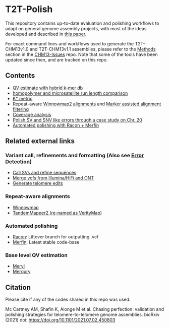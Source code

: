 # T2T-Polish

This repository contains up-to-date evaluation and polishing workflows to adapt on general genome assembly projects, with most of the ideas developed and described in [this paper](https://doi.org/10.1101/2021.07.02.450803).

For exact command lines and workflows used to generate the T2T-CHM13v1.0 and T2T-CHM13v1.1 assemblies, please refer to the [Methods](https://github.com/marbl/CHM13-issues#methods) section in the [CHM13-Issues](https://github.com/marbl/CHM13-issues) repo. Note that some of the tools have been updated since then, and are tracked on this repo.

## Contents
* [QV estimate with hybrid k-mer db](merqury)
* [homopolymer and microsatellite run length comparison](runlength)
* [K\* metric](kmetric)
* Repeat-aware [Winnowmap2 alignments](winnowmap) and [Marker assisted alignment filtering](marker_assisted)
* [Coverage analysis](coverage)
* [Polish SV and SNV like errors through a case study on Chr. 20](doc/T2T_polishing_case_study.md)
* [Automated polishing with Racon + Merfin](automated_polishing)

## Related external links

### Variant call, refinements and formatting (Also see [Error Detection](https://github.com/marbl/CHM13-issues/blob/main/error_detection.md))
* [Call SVs and refine sequences](https://github.com/malonge/CallSV)
* [Merge vcfs from Illumina/HiFi and ONT](https://github.com/kishwarshafin/T2T_polishing_scripts/blob/master/polishing_merge_script/vcf_merge_t2t.py)
* [Generate telomere edits](https://github.com/kishwarshafin/T2T_polishing_scripts/blob/master/telomere_variants/generate_telomere_edits.py)

### Repeat-aware alignments
* [Winnowmap](https://github.com/marbl/Winnowmap)
* [TandemMapper2 (re-named as VerityMap)](https://github.com/ablab/VerityMap)

### Automated polishing
* [Racon](https://github.com/isovic/racon/tree/liftover): Liftover branch for outputting .vcf
* [Merfin](https://github.com/arangrhie/merfin): Latest stable code-base

### Base level QV estimation
* [Meryl](https://github.com/marbl/meryl)
* [Merqury](https://github.com/marbl/merqury)

## Citation
Please cite if any of the codes shared in this repo was used:

Mc Cartney AM, Shafin K, Alonge M et al. Chasing perfection: validation and polishing strategies for telomere-to-telomere genome assemblies. bioRxiv (2021) doi: https://doi.org/10.1101/2021.07.02.450803
